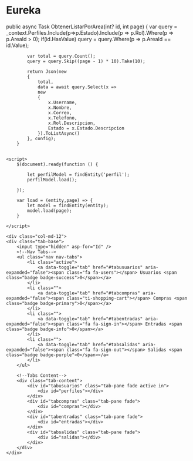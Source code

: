 # Eureka

public async Task<IActionResult> ObtenerListarPorArea(int? id, int page)
        {
            var query = _context.Perfiles.Include(p=>p.Estado).Include(p => p.Rol).Where(p => p.AreaId > 0);
            if(id.HasValue)
                query = query.Where(p => p.AreaId == id.Value);

            var total = query.Count();
            query = query.Skip((page - 1) * 10).Take(10);

            return Json(new
            {
                total,
                data = await query.Select(x =>
                new
                {
                    x.Username,
                    x.Nombre,
                    x.Correo,
                    x.Telefono,
                    x.Rol.Descripcion,
                    Estado = x.Estado.Descripcion
                }).ToListAsync()
            }, config);
        }


	<script>       
        $(document).ready(function () {
            
            let perfilModel = findEntity('perfil');
            perfilModel.load();

        });

        var load = (entity,page) => {
            let model = findEntity(entity);
            model.load(page);
        }

    </script>

	<div class="col-md-12">
    <div class="tab-base">
        <input type="hidden" asp-for="Id" />
        <!--Nav Tabs-->
        <ul class="nav nav-tabs">
            <li class="active">
                <a data-toggle="tab" href="#tabusuarios" aria-expanded="false"><span class="fa fa-users"></span> Usuarios <span class="badge badge-success">0</span></a>
            </li>
            <li class="">
                <a data-toggle="tab" href="#tabcompras" aria-expanded="false"><span class="ti-shopping-cart"></span> Compras <span class="badge badge-primary">0</span></a>
            </li>
            <li class="">
                <a data-toggle="tab" href="#tabentradas" aria-expanded="false"><span class="fa fa-sign-in"></span> Entradas <span class="badge badge-info">0</span></a>
            </li>
            <li class="">
                <a data-toggle="tab" href="#tabsalidas" aria-expanded="false"><span class="fa fa-sign-out"></span> Salidas <span class="badge badge-purple">0</span></a>
            </li>
        </ul>

        <!--Tabs Content-->
        <div class="tab-content">
            <div id="tabusuarios" class="tab-pane fade active in">
                <div id="perfiles"></div>
            </div>
            <div id="tabcompras" class="tab-pane fade">
                <div id="compras"></div>
            </div>
            <div id="tabentradas" class="tab-pane fade">
                <div id="entradas"></div>
            </div>
            <div id="tabsalidas" class="tab-pane fade">
                <div id="salidas"></div>
            </div>
        </div>
    </div>

</div>